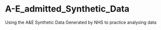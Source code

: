 # A-E_admitted_Synthetic_Data
Using the A&amp;E Synthetic Data Generated by NHS to practice analysing data
